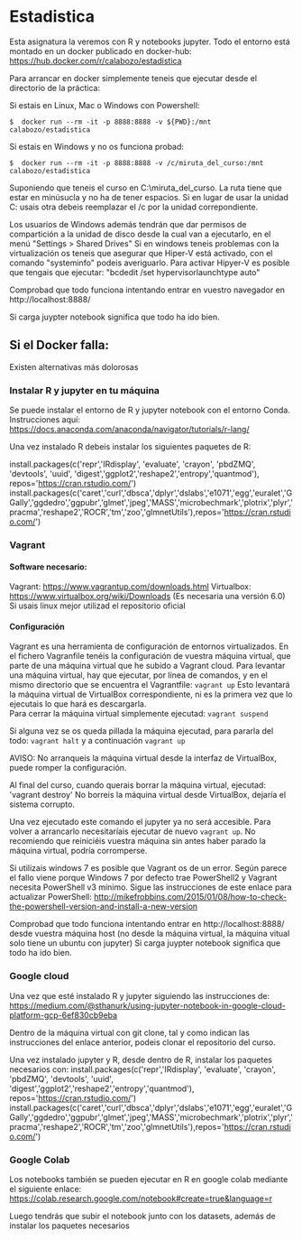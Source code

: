 # Estadistica 

Esta asignatura la veremos con R y notebooks jupyter. Todo el entorno está montado en un docker publicado en docker-hub:
https://hub.docker.com/r/calabozo/estadistica

Para arrancar en docker simplemente teneis que ejecutar desde el directorio de la práctica:

Si estais en Linux, Mac o Windows con Powershell: 

`$  docker run --rm -it -p 8888:8888 -v ${PWD}:/mnt calabozo/estadistica `

Si estais en Windows y no os funciona probad: 

  `$  docker run --rm -it -p 8888:8888 -v /c/miruta_del_curso:/mnt calabozo/estadistica `

   Suponiendo que teneis el curso en C:\miruta_del_curso. La ruta tiene que estar en minúsucla y no ha de tener espacios. Si en lugar de usar la unidad C: usais otra debeis reemplazar el /c por la unidad correpondiente.

   Los usuarios de Windows además tendrán que dar permisos de compartición a la unidad de disco desde la cual van a ejecutarlo, en el menú "Settings > Shared Drives" 
Si en windows teneis problemas con la virtualización os teneis que asegurar que Hiper-V está activado, con el comando "systeminfo" podeis averiguarlo.
Para activar Hipyer-V es posible que tengais que ejecutar: "bcdedit /set hypervisorlaunchtype auto"



Comprobad que todo funciona intentando entrar en vuestro navegador en http://localhost:8888/


Si carga juypter notebook significa que todo ha ido bien.

## Si el Docker falla:

Existen alternativas más dolorosas

### Instalar R y jupyter en tu máquina 

Se puede instalar el entorno de R y jupyter notebook con el entorno Conda. Instrucciones aquí:
 https://docs.anaconda.com/anaconda/navigator/tutorials/r-lang/

Una vez instalado R debeis instalar los siguientes paquetes de R:

install.packages(c('repr','IRdisplay', 'evaluate', 'crayon', 'pbdZMQ', 'devtools', 'uuid', 'digest','ggplot2','reshape2','entropy','quantmod'), repos='https://cran.rstudio.com/')
install.packages(c('caret','curl','dbsca','dplyr','dslabs','e1071','egg','euralet','GGally','ggdedro','ggpubr','glmet','jpeg','MASS','microbechmark','plotrix','plyr','pracma','reshape2','ROCR','tm','zoo','glmnetUtils'),repos='https://cran.rstudio.com/')



### Vagrant

#### Software necesario:

Vagrant: https://www.vagrantup.com/downloads.html
Virtualbox: https://www.virtualbox.org/wiki/Downloads (Es necesaria una versión 6.0)
Si usais linux mejor utilizad el repositorio oficial

#### Configuración

Vagrant es una herramienta de configuración de entornos virtualizados. En el fichero Vagranfile tenéis la configuración de vuestra máquina virtual, que parte de una máquina virtual que he subido a Vagrant cloud.
Para levantar una máquina virtual, hay que ejecutar, por línea de comandos, y en el mismo directorio que se encuentra el Vagrantfile:
`vagrant up`
Esto levantará la máquina virtual de VirtualBox correspondiente, ni es la primera vez que lo ejecutais lo que hará es descargarla. \
Para cerrar la máquina virtual simplemente ejecutad:
`vagrant suspend`

Si alguna vez se os queda pillada la máquina ejecutad, para pararla del todo:
`vagrant halt`
y a continuación
`vagrant up`

AVISO: No arranqueis la máquina virtual desde la interfaz de VirtualBox, puede romper la configuración.

Al final del curso, cuando querais borrar la máquina virtual, ejecutad:
'vagrant destroy'
No borreis la máquina virtual desde VirtualBox, dejaría el sistema corrupto.

Una vez ejecutado este comando el jupyter ya no será accesible. Para volver a arrancarlo necesitaríais ejecutar de nuevo `vagrant up`.
No recomiendo que reiniciéis vuestra máquina sin antes haber parado la máquina virtual, podría corromperse.

Si utilizais windows 7 es posible que Vagrant os de un error. Según parece el fallo viene porque Windows 7 por defecto trae PowerShell2 y Vagrant necesita PowerShell v3 mínimo. Sigue las instrucciones de este enlace para actualizar PowerShell: http://mikefrobbins.com/2015/01/08/how-to-check-the-powershell-version-and-install-a-new-version


Comprobad que todo funciona intentando entrar en http://localhost:8888/ desde vuestra máquina host (no desde la máquina virtual, la máquina vitual solo tiene un ubuntu con jupyter)
Si carga juypter notebook significa que todo ha ido bien.

### Google cloud

Una vez que esté instalado R y jupyter siguiendo las instrucciones de:
https://medium.com/@sthanurk/using-jupyter-notebook-in-google-cloud-platform-gcp-6ef830cb9eba

Dentro de la máquina virtual con git clone, tal y como indican las instrucciones del enlace anterior, podeis clonar el repositorio del curso.

Una vez instalado jupyter y R, desde dentro de R, instalar los paquetes necesarios con:
install.packages(c('repr','IRdisplay', 'evaluate', 'crayon', 'pbdZMQ', 'devtools', 'uuid', 'digest','ggplot2','reshape2','entropy','quantmod'), repos='https://cran.rstudio.com/')
install.packages(c('caret','curl','dbsca','dplyr','dslabs','e1071','egg','euralet','GGally','ggdedro','ggpubr','glmet','jpeg','MASS','microbechmark','plotrix','plyr','pracma','reshape2','ROCR','tm','zoo','glmnetUtils'),repos='https://cran.rstudio.com/')


### Google Colab

Los notebooks también se pueden ejecutar en R en google colab mediante el siguiente enlace:
https://colab.research.google.com/notebook#create=true&language=r

Luego tendrás que subir el notebook junto con los datasets, además de instalar los paquetes necesarios

